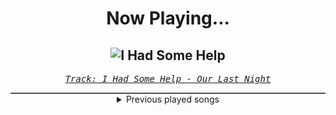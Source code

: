 <div align="center"> 
<h1>Now Playing...</h1>

![I Had Some Help](https://i.scdn.co/image/ab67616d00001e0246b6a831400513383f5bd573)
--
_<samp><a href="https://open.spotify.com/track/4DSpeRveWwEjELQnUi24cw">Track: I Had Some Help - Our Last Night</a></samp>_

<div style="border: 1px #4B5054 solid"></div>
<details>
  <summary>
    Previous played songs
  </summary>
  <table>
    <thead>
      <tr>
        <th>
          Artist
        </th>
        <th>
          Song
        </th>
        <th>
          Link
        </th>
      </tr>
    </thead>
    <tbody>
      <tr><td>Our Last Night</td><td>I Had Some Help</td><td><a href="https://open.spotify.com/track/4DSpeRveWwEjELQnUi24cw">https://open.spotify.com/track/4DSpeRveWwEjELQnUi24cw</a></td></tr><tr><td>Jeris Johnson</td><td>Here's To The Years</td><td><a href="https://open.spotify.com/track/5LZxLEQ2KIGcBKBC3KDETk">https://open.spotify.com/track/5LZxLEQ2KIGcBKBC3KDETk</a></td></tr><tr><td>Korn</td><td>Killing</td><td><a href="https://open.spotify.com/track/76MDRhVSAadTjDo9R5HELf">https://open.spotify.com/track/76MDRhVSAadTjDo9R5HELf</a></td></tr><tr><td>Korn</td><td>Innocent Bystander</td><td><a href="https://open.spotify.com/track/7eLeni1yoPT7LH22ityRr8">https://open.spotify.com/track/7eLeni1yoPT7LH22ityRr8</a></td></tr><tr><td>Korn</td><td>Love and Luxury</td><td><a href="https://open.spotify.com/track/3IDtkNj1lE7nxNdYxVoEhr">https://open.spotify.com/track/3IDtkNj1lE7nxNdYxVoEhr</a></td></tr><tr><td>Korn</td><td>Ever Be</td><td><a href="https://open.spotify.com/track/2VAYHSRr2Uj9lJHp87AnaP">https://open.spotify.com/track/2VAYHSRr2Uj9lJHp87AnaP</a></td></tr><tr><td>Korn</td><td>Do What They Say</td><td><a href="https://open.spotify.com/track/264ph2nD91hAaVZvD0CG5j">https://open.spotify.com/track/264ph2nD91hAaVZvD0CG5j</a></td></tr><tr><td>Korn</td><td>Kiss</td><td><a href="https://open.spotify.com/track/16DbbWvH0j1LaPINFNnjC2">https://open.spotify.com/track/16DbbWvH0j1LaPINFNnjC2</a></td></tr><tr><td>Korn</td><td>Hold On</td><td><a href="https://open.spotify.com/track/2auOcw84LOvAYpbImw8Tid">https://open.spotify.com/track/2auOcw84LOvAYpbImw8Tid</a></td></tr><tr><td>Korn</td><td>Evolution</td><td><a href="https://open.spotify.com/track/4PaPZk1Ozg0TfDTBnbXX38">https://open.spotify.com/track/4PaPZk1Ozg0TfDTBnbXX38</a></td></tr><tr><td>System Of A Down</td><td>Chop Suey!</td><td><a href="https://open.spotify.com/track/2DlHlPMa4M17kufBvI2lEN">https://open.spotify.com/track/2DlHlPMa4M17kufBvI2lEN</a></td></tr><tr><td>Orbit Culture</td><td>The Aisle Of Fire</td><td><a href="https://open.spotify.com/track/1U2orG2LSTlcxjtr6hGj8f">https://open.spotify.com/track/1U2orG2LSTlcxjtr6hGj8f</a></td></tr><tr><td>Orbit Culture</td><td>Vultures of North</td><td><a href="https://open.spotify.com/track/5jMXpChApbHCf8a7PfEp6b">https://open.spotify.com/track/5jMXpChApbHCf8a7PfEp6b</a></td></tr><tr><td>Orbit Culture</td><td>Sorrower</td><td><a href="https://open.spotify.com/track/0UFSiu5wOYdriBahqWSexU">https://open.spotify.com/track/0UFSiu5wOYdriBahqWSexU</a></td></tr><tr><td>Orbit Culture</td><td>Undercity</td><td><a href="https://open.spotify.com/track/41MgCPuMM11F38CC7Tuebx">https://open.spotify.com/track/41MgCPuMM11F38CC7Tuebx</a></td></tr><tr><td>Orbit Culture</td><td>Descent</td><td><a href="https://open.spotify.com/track/46IwawpHVB7462bMZ10Wzf">https://open.spotify.com/track/46IwawpHVB7462bMZ10Wzf</a></td></tr><tr><td>Orbit Culture</td><td>Through Time</td><td><a href="https://open.spotify.com/track/59FtZpJjXGA5oI170wYXk7">https://open.spotify.com/track/59FtZpJjXGA5oI170wYXk7</a></td></tr><tr><td>Orbit Culture</td><td>Alienated</td><td><a href="https://open.spotify.com/track/2XYiG3Hk8npxB78QbN5gqA">https://open.spotify.com/track/2XYiG3Hk8npxB78QbN5gqA</a></td></tr><tr><td>Orbit Culture</td><td>Alienated</td><td><a href="https://open.spotify.com/track/2XYiG3Hk8npxB78QbN5gqA">https://open.spotify.com/track/2XYiG3Hk8npxB78QbN5gqA</a></td></tr><tr><td>Orbit Culture</td><td>Descent</td><td><a href="https://open.spotify.com/track/46IwawpHVB7462bMZ10Wzf">https://open.spotify.com/track/46IwawpHVB7462bMZ10Wzf</a></td></tr>
    </tbody>
  </table>
</details>

</div>
